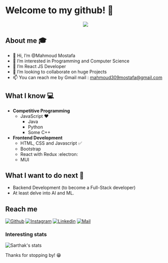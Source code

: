 # Welcome to my github! 👋

<div align="center">
	<img src="https://drive.google.com/file/d/1g_ibVM1ZR95lepmBqtCGKPyOGOQoeOwi/view?usp=sharing">
</div>

## About me :mortar_board:
  - 👋 Hi, I’m @Mahmoud Mostafa
  - 👀 I’m interested in Programming and Computer Science
  - 🌱 I’m React JS Developer
  - 💞️ I’m looking to collaborate on huge Projects
  - 📫 You can reach me by Gmail mail : mahmoud309mostafa@gmail.com

## What I know :computer:
- **Competitive Programming**
  - JavaScript ❤️
	- Java 
	- Python
	- Some C++
- **Frontend Development**
	- HTML, CSS and Javascript :white_check_mark:
	- Bootstrap
	- React with Redux :electron:
	- MUI

## What I want to do next :thinking:
- Backend Development (to become a Full-Stack developer)
- At least delve into AI and ML.

## Reach me 
[![Github](https://img.shields.io/github/followers/mahmoudjhonny?label=Follow&style=social)](https://github.com/mahmoudjhonny)
[![Instagram](https://img.shields.io/badge/-@mahmoud_johhny-red?style=flat-square&logo=instagram&logoColor=white&link=https://www.instagram.com/mahmoud_jhonny/)](https://www.instagram.com/mahmoud_johhny/)
[![Linkedin](https://img.shields.io/badge/-=Mahmoud%20Mostafa-blue?style=flat-square&logo=linkedin&logoColor=white&link=https://www.linkedin.com/in/mahmoud-mostafa-35b879216/)](https://www.linkedin.com/in/mahmoud-mostafa-35b879216/)
[![Mail](https://img.shields.io/badge/-mahmoud309mostafa@gmail.com-gray?style=flat-square&logo=gmail&logoColor=red&link=https://www.linkedin.com/in/mahmoud-mostafa-35b879216/)](mahmoud309mostafa@gmail.com)


### Interesting stats

![Sarthak's stats](https://github-readme-stats.vercel.app/api?username=sarthakbh321&show_icons=true)

Thanks for stopping by! 😁
